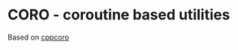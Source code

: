 # CORO - coroutine based utilities

Based on [cppcoro]( https://github.com/lewissbaker/cppcoro.git)
